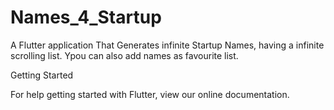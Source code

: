 # Names_4_Startup

A Flutter application That Generates infinite Startup Names, having a infinite scrolling list. Ypou can also add names as favourite list.

Getting Started

For help getting started with Flutter, view our online documentation.



